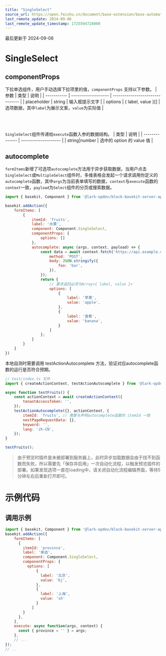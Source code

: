 ```yaml
---
title: "SingleSelect"
source_url: https://open.feishu.cn/document/base-extension/base-automation-extensions/component/singleselect
last_remote_update: 2024-09-06
last_remote_update_timestamp: 1725594728000
---
```

最后更新于 2024-09-06

# SingleSelect
## componentProps

下拉单选组件，用户手动选择下拉项里的值，`componentProps` 支持以下参数。
| 参数          | 类型                  | 说明                              |
| ----------- | ------------------- | ------------------------------- |
| placeholder | string              | 输入框提示文字                         |
| options     | { label, value }[] | 选项数据，其中`label`为展示文案，`value`为实际值 |

<br><br><br>
`SingleSelect`组件传递给`execute`函数入参的数据结构。
| 类型             | 说明                   |
| -------------- | -------------------- |
| string|number | 选中的 option 的 value 值 |

## autocomplete
`formItems`新增了可选项`autocomplete`方法用于异步获取数据，当用户点击`SingleSelect`或`MultipleSelect`组件时，多维表格会发起一个请求调用你定义的`autocomplete`函数，其中`args`为当前表单填写的数据，`context`与`execute`函数的`context`一致，`payload`为`Select`组件的分页或搜索数据。

```js
import { basekit, Component } from '@lark-opdev/block-basekit-server-api';

basekit.addAction({
    formItems: [
        {
            itemId: 'fruits',
            label: '水果',
            component: Component.SingleSelect,
            componentProps: {
                options: []
            },
            autocomplete: async (args, context, payload) => {
                const data = await context.fetch('https://api.example.com', {
                    method: 'POST',
                    body: JSON.stringify({
                        foo: 'bar',
                    }),
                });
                return {
                    // 要求返回必须为Array<{ label, value }>
                    options: [
                        {
                            label: '苹果',
                            value: 'apple',
                        },
                        {
                            label: '香蕉',
                            value: 'banana',
                        }
                    ]
                };
            }
        }
    ]
})
```

本地自测时需要调用 testActionAutocomplete 方法，验证对应autocomplete函数的运行是否符合预期。
```js
// test/index.ts 文件
import { createActionContext, testActionAutocomplete } from '@lark-opdev/block-basekit-server-api';

async function testFruits() {
    const actionContext = await createActionContext({
        tenantAccessToken: '',
    });
    testActionAutocomplete({}, actionContext, {
        itemId: 'fruits', // 需要与声明autocomplete函数的 itemId 一致
        nextPageRequestData: {},
        keyword: '',
        lang: 'zh-CN',
    });
}

testFruits();
```

>  由于预览时插件是未被部署到服务器上，此时异步加载数据会由于找不到函数而失败，所以需要先「保存并启用」一次自动化流程，以触发预览插件的部署。如果发现选项一直在loading中，请关闭自动化流程编辑界面，等待5分钟左右后重新打开即可。

# 示例代码

## 调用示例

```js
import { basekit, Component } from '@lark-opdev/block-basekit-server-api';
basekit.addAction({
    formItems: [
      {
        itemId: 'province',
        label: '单选',
        component: Component.SingleSelect,
        componentProps: {
          options: [
              {
                label: '北京',
                value: 'bj',
              },
              {
                label: '上海',
                value: 'sh'
              }
            ]
        }
      },
    ],
    execute: async function(args, context) {
      const { province = '' } = args;
    },
    // ...
});
// ..
```
